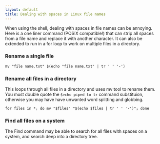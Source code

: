 ```yaml
---
layout: default
title: Dealing with spaces in Linux file names
--- 
```


When using the shell, dealing with spaces in file names can be annoying. Here is a one liner command (POSIX compatible!) that can strip all spaces from a file name and replace it with another character. It can also be extended to run in a for loop to work on multiple files in a directory.

### Rename a single file

`mv "file name.txt" $(echo "file name.txt" | tr ' ' '-')`

### Rename all files in a directory

This loops through all files in a directory and uses mv tool to rename them. You must double quote the `$echo piped to tr` command substituion, otherwise you may have have unwanted word splitting and globbing.

`for files in *; do mv "$files" "$(echo $files | tr ' ' '-')"; done`

### Find all files on a system

The Find command may be able to search for all files with spaces on a system, and search deep into a directory tree.